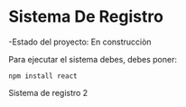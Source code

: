 <h1> Sistema De Registro</h1>

-Estado del proyecto: En construcciòn

Para ejecutar el sistema debes, debes poner:

```npm install react```

Sistema de registro 2 
